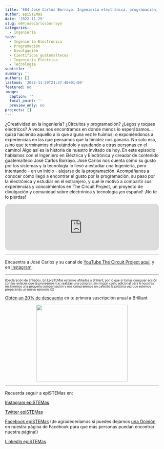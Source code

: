 ```yaml
---
title: 'E84 José Carlos Borrayo: Ingeniería electrónica, programación, y divulgación'
author: epiSTEMas
date: '2022-11-29'
slug: e84josecarlosborrayo
categories:
  - Ingeniería
tags:
  - Ingeniería Electrónica
  - Programación
  - Divulgación
  - Científicos guatemaltecos
  - Ingeniería Eléctrica
  - Tecnología
subtitle: ''
summary: ''
authors: []
lastmod: '2022-11-29T21:37:40+01:00'
featured: no
image:
  caption: ''
  focal_point: ''
  preview_only: no
projects: []
---
```


¿Creatividad en la ingeniería? ¿Circuitos y programación? ¿Legos y toques eléctricos? A veces nos encontramos en donde menos lo esperábamos…quizá haciendo aquello a lo que alguna vez le huímos; o exponiéndonos a experiencias en las que pensamos que la timidez nos ganaría. No solo eso, ¡sino que terminamos disfrutándolo y ayudando a otras personas en el camino! Algo así es la historia de nuestro invitado de hoy. En este episodio hablamos con el Ingeniero en Eléctrica y Electrónica y creador de contenido guatemalteco José Carlos Borrayo. José Carlos nos cuenta cómo su gusto por los sistemas y la tecnología lo llevó a estudiar una Ingeniería, pero intentando - en un inicio - alejarse de la programación. Acompáñanos a conocer cómo llegó a encontrar el gusto por la programación, su paso por la electrónica y estudiar en el extranjero, y qué le motivó a compartir sus experiencias y conocimientos en The Circuit Project, un proyecto de divulgación y comunidad sobre electrónica y tecnología ¡en español! ¡No te lo pierdas!

<iframe style="border-radius:12px" src="https://open.spotify.com/embed/episode/1zJpVCVZjlKrZPIJwOcPK1?utm_source=generator&theme=0" width="100%" height="152" frameBorder="0" allowfullscreen="" allow="autoplay; clipboard-write; encrypted-media; fullscreen; picture-in-picture" loading="lazy"></iframe>

- - - - -

Encuentra a José Carlos y su canal de [YouTube The Circuit Project aquí](https://www.youtube.com/@TheCircuitProject), y en [Instagram](https://www.instagram.com/thecircuitproject/).


- - - - -

<font size = 1.5> <p style = "line-height:1"> 
(Declaración de afiliados: En EpiSTEMas estamos afiliadas a Brilliant, por lo que si tomas cualquier acción con los enlaces que te proveemos (i.e. realizas una compra), sin ningún costo adicional para tí nosotras recibiremos una pequeña compensación y nos compraremos un cafecito la próxima vez que estemos preparando un nuevo episodio 😉) 
</font> </p>


[Obtén un 20% de descuento](https://brilliant.sjv.io/c/2994553/1003358/12858?subId1=EpiSTEMas&u=http%3A%2F%2Fbrilliant.org%2Fimpactnetwork%2F) en tu primera suscripción anual a Brilliant

<center>

<a href="https://brilliant.sjv.io/c/2994553/1003364/12858?subId1=epiSTEMas&u=http%3A%2F%2Fbrilliant.org%2Fimpactnetwork%2F%3Firclickid%3D%7Bclickid%7D%26utm_medium%3Daffiliates%26utm_campaign%3D%7Birpid%7D%26utm_source%3D%7Bmp_value1%7D%26utm_content%3D%7Btimestamp%7D_%7Biradtype%7D_%7Biradname%7D%26utm_term%3D%7Bmp_value2%7D" target="_top" id="1003364"><img src="//a.impactradius-go.com/display-ad/12858-1003364" border="0" alt="" width="300" height="250"/></a><img height="0" width="0" src="https://imp.pxf.io/i/2994553/1003364/12858?subId1=epiSTEMas" style="position:absolute;visibility:hidden;" border="1" />

</center>

- - - - -

Recuerda seguir a epiSTEMas en:

[Instagram epiSTEMas](https://www.instagram.com/epistemas/)  

[Twitter epiSTEMas](https://twitter.com/epiSTEMas_Pod)

[Facebook epiSTEMas](https://www.facebook.com/epiSTEMasPod) (¡te agradeceríamos si puedes dejarnos [una Opinión](https://www.facebook.com/epiSTEMasPod/reviews/) en nuestra página de Facebook para que más personas puedan encontrar nuestra página!)

[LinkedIn epiSTEMas](https://www.linkedin.com/company/epistemas-podcast/)

